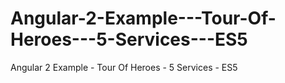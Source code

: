 # Angular-2-Example---Tour-Of-Heroes---5-Services---ES5
Angular 2 Example - Tour Of Heroes - 5 Services - ES5
